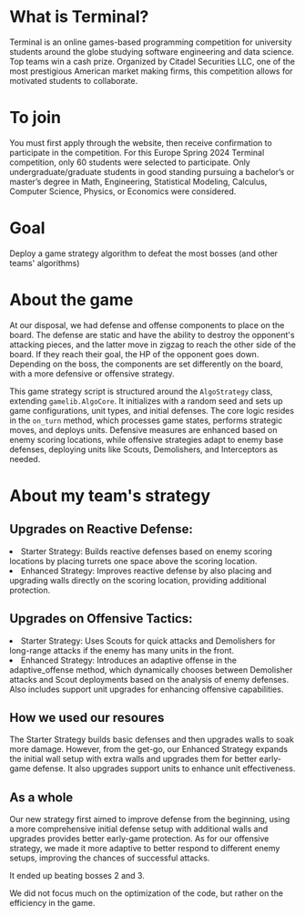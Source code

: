 # What is Terminal?

Terminal is an online games-based programming competition for university students around the globe studying software engineering and data science.
Top teams win a cash prize.
Organized by Citadel Securities LLC, one of the most prestigious American market making firms, this competition allows for motivated students to collaborate.

# To join

You must first apply through the website, then receive confirmation to participate in the competition. For this Europe Spring 2024 Terminal competition, only 60 students were selected to participate.
Only undergraduate/graduate students in good standing pursuing a bachelor’s or master’s degree in Math, Engineering, Statistical Modeling, Calculus, Computer Science, Physics, or Economics were considered.

# Goal

Deploy a game strategy algorithm to defeat the most bosses (and other teams' algorithms)

# About the game

At our disposal, we had defense and offense components to place on the board. The defense are static and have the ability to destroy the opponent's attacking pieces, and the latter move in zigzag to reach the other side of the board. If they reach their goal, the HP of the opponent goes down.
Depending on the boss, the components are set differently on the board, with a more defensive or offensive strategy. 

This game strategy script is structured around the `AlgoStrategy` class, extending `gamelib.AlgoCore`. It initializes with a random seed and sets up game configurations, unit types, and initial defenses. The core logic resides in the `on_turn` method, which processes game states, performs strategic moves, and deploys units. Defensive measures are enhanced based on enemy scoring locations, while offensive strategies adapt to enemy base defenses, deploying units like Scouts, Demolishers, and Interceptors as needed. 

# About my team's strategy

## Upgrades on Reactive Defense:

<li>Starter Strategy: Builds reactive defenses based on enemy scoring locations by placing turrets one space above the scoring location. </li>
<li>Enhanced Strategy: Improves reactive defense by also placing and upgrading walls directly on the scoring location, providing additional protection.</li>


## Upgrades on Offensive Tactics:

<li>Starter Strategy: Uses Scouts for quick attacks and Demolishers for long-range attacks if the enemy has many units in the front. </li>
<li>Enhanced Strategy: Introduces an adaptive offense in the adaptive_offense method, which dynamically chooses between Demolisher attacks and Scout deployments based on the analysis of enemy defenses. Also includes support unit upgrades for enhancing offensive capabilities. </li>

## How we used our resoures

The Starter Strategy builds basic defenses and then upgrades walls to soak more damage. However, from the get-go, our Enhanced Strategy expands the initial wall setup with extra walls and upgrades them for better early-game defense. It also upgrades support units to enhance unit effectiveness.

## As a whole

Our new strategy first aimed to improve defense from the beginning, using a more comprehensive initial defense setup with additional walls and upgrades provides better early-game protection.
As for our offensive strategy, we made it more adaptive to better respond to different enemy setups, improving the chances of successful attacks.

It ended up beating bosses 2 and 3.

We did not focus much on the optimization of the code, but rather on the efficiency in the game.
